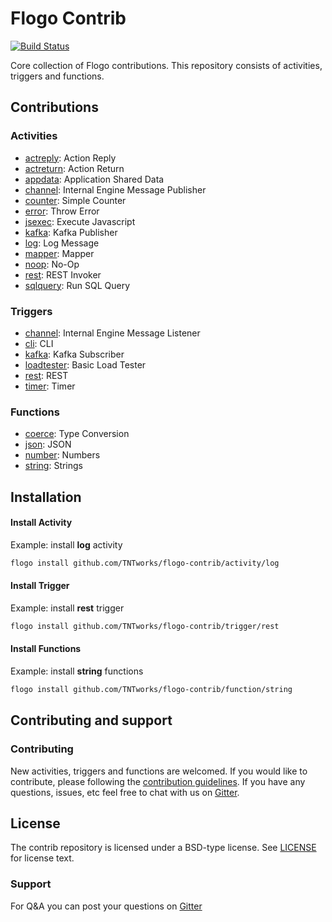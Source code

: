 # Flogo Contrib

[![Build Status](https://travis-ci.org/project-flogo/contrib.svg?branch=master)](https://travis-ci.org/project-flogo/contrib.svg?branch=master)

Core collection of Flogo contributions.  This repository consists of activities, triggers and functions.

## Contributions

### Activities
* [actreply](activity/actreply): Action Reply
* [actreturn](activity/actreturn): Action Return
* [appdata](activity/actreturn): Application Shared Data
* [channel](activity/channel):  Internal Engine Message Publisher  
* [counter](activity/counter): Simple Counter 
* [error](activity/error): Throw Error
* [jsexec](activity/jsexec): Execute Javascript 
* [kafka](activity/kafka): Kafka Publisher
* [log](activity/log): Log Message
* [mapper](activity/mapper): Mapper
* [noop](activity/noop): No-Op 
* [rest](activity/rest): REST Invoker 
* [sqlquery](activity/sqlquery): Run SQL Query 

### Triggers
* [channel](trigger/channel): Internal Engine Message Listener
* [cli](trigger/cli): CLI
* [kafka](trigger/kafka): Kafka Subscriber
* [loadtester](trigger/loadtester): Basic Load Tester
* [rest](trigger/rest): REST
* [timer](trigger/timer): Timer
 
### Functions
* [coerce](function/coerce): Type Conversion
* [json](function/json): JSON
* [number](function/number): Numbers
* [string](function/string): Strings

## Installation

#### Install Activity
Example: install **log** activity

```bash
flogo install github.com/TNTworks/flogo-contrib/activity/log
```
#### Install Trigger
Example: install **rest** trigger

```bash
flogo install github.com/TNTworks/flogo-contrib/trigger/rest
```
#### Install Functions
Example: install **string** functions

```bash
flogo install github.com/TNTworks/flogo-contrib/function/string
```

## Contributing and support

### Contributing

New activities, triggers and functions are welcomed. If you would like to contribute, please following the [contribution guidelines](https://github.com/TIBCOSoftware/flogo/blob/master/CONTRIBUTING.md). If you have any questions, issues, etc feel free to chat with us on [Gitter](https://gitter.im/project-flogo/Lobby?utm_source=share-link&utm_medium=link&utm_campaign=share-link).

## License
The contrib repository is licensed under a BSD-type license. See [LICENSE](LICENSE) for license text.

### Support
For Q&A you can post your questions on [Gitter](https://gitter.im/project-flogo/Lobby?utm_source=share-link&utm_medium=link&utm_campaign=share-link)
